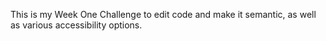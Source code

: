 This is my Week One Challenge to edit code and make it semantic, as well as various accessibility options.
